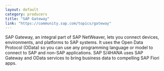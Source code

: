 ```yaml
---
layout: default
category: producers
title: "SAP Gateway"
link: "https://community.sap.com/topics/gateway"
---
```

SAP Gateway, an integral part of SAP NetWeaver, lets you connect devices, environments, and platforms to SAP systems. It uses the Open Data Protocol (OData) so you can use any programming language or model to connect to SAP and non-SAP applications. SAP S/4HANA uses SAP Gateway and OData services to bring business data to compelling SAP Fiori apps.